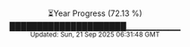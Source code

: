 <p align="center">
⏳Year Progress (72.13 %) <br>
█████████████████████▁▁▁▁▁▁▁▁▁ <br>
<sub>Updated: Sun, 21 Sep 2025 06:31:48 GMT</sub>
</p>

